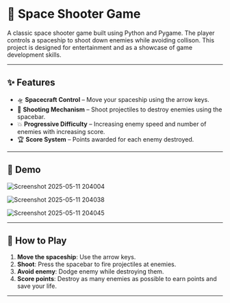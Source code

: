# 🚀 Space Shooter Game

A classic space shooter game built using Python and Pygame. The player controls a spaceship to shoot down enemies while avoiding collison. This project is designed for entertainment and as a showcase of game development skills.

---

## ✨ Features

- 🛸 **Spacecraft Control** – Move your spaceship using the arrow keys.
- 🚀 **Shooting Mechanism** – Shoot projectiles to destroy enemies using the spacebar.
- 💥 **Progressive Difficulty** – Increasing enemy speed and number of enemies with increasing score.
- 🏆 **Score System** – Points awarded for each enemy destroyed.
---

## 📸 Demo

![Screenshot 2025-05-11 204004](https://github.com/user-attachments/assets/49dc69fe-2bf5-4f73-b416-009a707089fc)  



![Screenshot 2025-05-11 204038](https://github.com/user-attachments/assets/c1e32eb2-24d0-4293-98e2-544334069905)  

![Screenshot 2025-05-11 204045](https://github.com/user-attachments/assets/c2c832eb-875c-419e-b566-4c1214685c60)



---

## 🚀 How to Play

1. **Move the spaceship**: Use the arrow keys.
2. **Shoot**: Press the spacebar to fire projectiles at enemies.
3. **Avoid enemy**: Dodge enemy  while destroying them.
4. **Score points**: Destroy as many enemies as possible to earn points and save your life.

---


